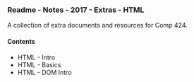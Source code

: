 ### Readme - Notes - 2017 - Extras - HTML

A collection of extra documents and resources for Comp 424.

#### Contents
* HTML - Intro
* HTML - Basics
* HTML - DOM Intro
